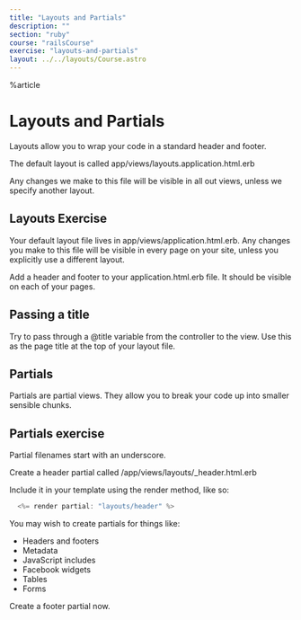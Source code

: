 ```yaml
---
title: "Layouts and Partials"
description: ""
section: "ruby"
course: "railsCourse"
exercise: "layouts-and-partials"
layout: ../../layouts/Course.astro
---
```


%article

# Layouts and Partials

Layouts allow you to wrap your code in a standard header and footer.

The default layout is called app/views/layouts.application.html.erb

Any changes we make to this file will be visible in all out views, unless we specify another layout.

## Layouts Exercise

Your default layout file lives in app/views/application.html.erb. Any changes you make to this file will be visible in every page on your site, unless you explicitly use a different layout.

Add a header and footer to your application.html.erb file. It should be visible on each of your pages.

## Passing a title

Try to pass through a @title variable from the controller to the view. Use this as the page title at the top of your layout file.

## Partials

Partials are partial views. They allow you to break your code up into smaller sensible chunks.

## Partials exercise

Partial filenames start with an underscore.

Create a header partial called /app/views/layouts/\_header.html.erb

Include it in your template using the render method, like so:

```js
  <%= render partial: "layouts/header" %>
```

You may wish to create partials for things like:

- Headers and footers
- Metadata
- JavaScript includes
- Facebook widgets
- Tables
- Forms

Create a footer partial now.
